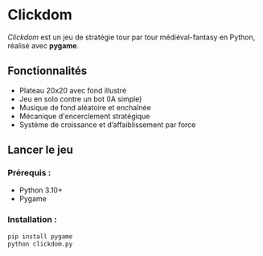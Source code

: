 # Clickdom

*Clickdom* est un jeu de stratégie tour par tour médiéval-fantasy en Python, réalisé avec **pygame**.

## Fonctionnalités
- Plateau 20x20 avec fond illustré
- Jeu en solo contre un bot (IA simple)
- Musique de fond aléatoire et enchaînée
- Mécanique d'encerclement stratégique
- Système de croissance et d’affaiblissement par force

## Lancer le jeu

### Prérequis :
- Python 3.10+
- Pygame

### Installation :

```bash
pip install pygame
python clickdom.py
